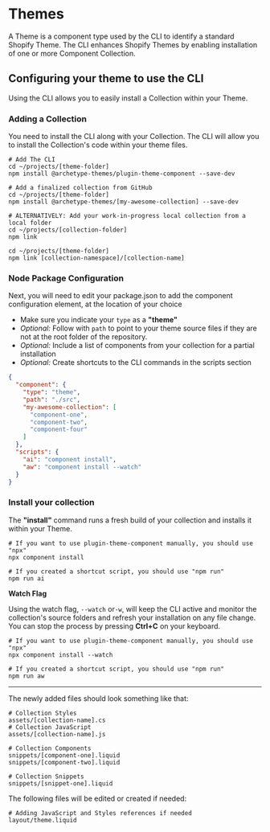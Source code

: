 # Themes

A Theme is a component type used by the CLI to identify a standard Shopify Theme. The CLI enhances Shopify Themes by
enabling installation of one or more Component Collection.

## Configuring your theme to use the CLI

Using the CLI allows you to easily install a Collection within your Theme.

### Adding a Collection

You need to install the CLI along with your Collection. The CLI will allow you to install the Collection's code within
your theme files.

```shell
# Add The CLI
cd ~/projects/[theme-folder]
npm install @archetype-themes/plugin-theme-component --save-dev

# Add a finalized collection from GitHub
cd ~/projects/[theme-folder]
npm install @archetype-themes/[my-awesome-collection] --save-dev

# ALTERNATIVELY: Add your work-in-progress local collection from a local folder
cd ~/projects/[collection-folder]
npm link

cd ~/projects/[theme-folder]
npm link [collection-namespace]/[collection-name]

```

### Node Package Configuration

Next, you will need to edit your package.json to add the component configuration element, at the location of your choice

* Make sure you indicate your `type` as a **"theme"**
* *Optional:* Follow with `path` to point to your theme source files if they are not at the root folder of the
  repository.
* *Optional:* Include a list of components from your collection for a partial installation
* *Optional:* Create shortcuts to the CLI commands in the scripts section

```json
{
  "component": {
    "type": "theme",
    "path": "./src",
    "my-awesome-collection": [
      "component-one",
      "component-two",
      "component-four"
    ]
  },
  "scripts": {
    "ai": "component install",
    "aw": "component install --watch"
  }
}
```

### Install your collection

The **"install"** command runs a fresh build of your collection and installs it within your Theme.

```shell
# If you want to use plugin-theme-component manually, you should use "npx"
npx component install

# If you created a shortcut script, you should use "npm run"
npm run ai

```

**Watch Flag**

Using the watch flag, `--watch` or`-w`, will keep the CLI active and monitor the collection's source folders
and refresh your installation on any file change. You can stop the process by pressing **Ctrl+C** on your keyboard.

```shell
# If you want to use plugin-theme-component manually, you should use "npx"
npx component install --watch

# If you created a shortcut script, you should use "npm run"
npm run aw
```

---

The newly added files should look something like that:

```shell
# Collection Styles
assets/[collection-name].cs
# Collection JavaScript
assets/[collection-name].js

# Collection Components
snippets/[component-one].liquid
snippets/[component-two].liquid

# Collection Snippets
snippets/[snippet-one].liquid
```

The following files will be edited or created if needed:

```shell
# Adding JavaScript and Styles references if needed
layout/theme.liquid
```
